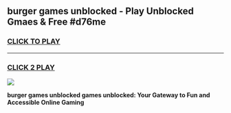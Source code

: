 
## burger games unblocked - Play Unblocked Gmaes & Free #d76me
<h3>
<a href="https://premium.freeplayer.one?title=burger_games_unblocked&ref=01M">CLICK TO PLAY</a></h3>
<hr>

<h3>
<a href="https://premium.freeplayer.one?title=burger_games_unblocked&ref=01M">CLICK 2 PLAY</a>
  
</h3>

<a href="https://premium.freeplayer.one?title=burger_games_unblocked&ref=01M"><img src="https://clearcache.store/games.png"></a>


**burger games unblocked games unblocked: Your Gateway to Fun and Accessible Online Gaming**
